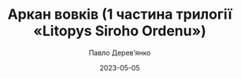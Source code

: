 ---
layout: default
modal-id: 31
date: 2023-05-05
title: Аркан вовків (1 частина трилогії «Litopys Siroho Ordenu»)
author: Павло Дерев’янко
author_label: Автор
img: arkan-vovkiv-pavlo-derevyanko.jpg
alt: image-alt
project-date: 2019
category: Роман, Темне фентезі
description: "Рік 1854. Східна Європа палає війною: доки Польське королівство борониться від Османської імперії — завойовниці Кримського ханства і Об’єднаного Князівства, а Велика держава Литовська протистоїть навалі Північного Альянсу, лівобережжя Українського гетьманату загарбане Смарагдовою Ордою; Київ обложено військами безсмертного Темуджина. Попри всі знегоди лицарі Сірого Ордену досі живі…
Розірви проклятий сувій.
Відкинь клямри вовчого лицаря.
Пролий останні краплі крові та сліз, що обернуться блиском героїчних легенд."
---